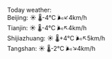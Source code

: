 Today weather:  
Beijing: ☀️ 🌡️-4°C 🌬️↙4km/h  
Tianjin: ☀️ 🌡️-4°C 🌬️↖4km/h  
Shijiazhuang: ☀️ 🌡️+4°C 🌬️↖5km/h  
Tangshan: ☀️ 🌡️-2°C 🌬️↘4km/h  
